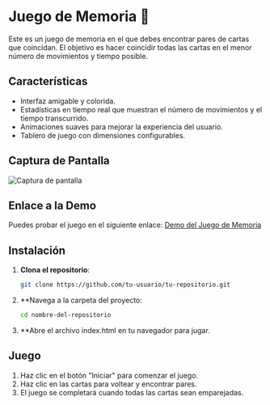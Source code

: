 # Juego de Memoria 🧠

Este es un juego de memoria en el que debes encontrar pares de cartas que coincidan. El objetivo es hacer coincidir todas las cartas en el menor número de movimientos y tiempo posible.


## Características

- Interfaz amigable y colorida.
- Estadísticas en tiempo real que muestran el número de movimientos y el tiempo transcurrido.
- Animaciones suaves para mejorar la experiencia del usuario.
- Tablero de juego con dimensiones configurables.


## Captura de Pantalla

![Captura de pantalla](https://via.placeholder.com/600x400?text=Captura+de+Pantalla)


## Enlace a la Demo

Puedes probar el juego en el siguiente enlace: [Demo del Juego de Memoria](https://tu-url-de-demo.com)


## Instalación

1. **Clona el repositorio**:
   ```bash
   git clone https://github.com/tu-usuario/tu-repositorio.git

2. **Navega a la carpeta del proyecto:
   ```bash
   cd nombre-del-repositorio

3. **Abre el archivo index.html en tu navegador para jugar.


## Juego

1. Haz clic en el botón "Iniciar" para comenzar el juego.
2. Haz clic en las cartas para voltear y encontrar pares.
3. El juego se completará cuando todas las cartas sean emparejadas.
